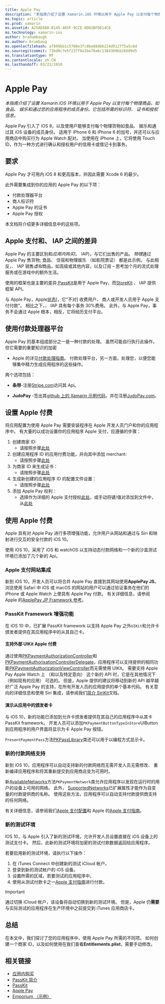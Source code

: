 ```yaml
---
title: Apple Pay
description: "本指南介绍了设置 Xamarin.iOS 环境以用于 Apple Pay 以支付每个物理商品，如食品、 娱乐和通过您的应用程序的成员身份。 它包括所需的标识符、 证书和授权信息。"
ms.topic: article
ms.prod: xamarin
ms.assetid: A25AE660-B145-465F-9CCE-8D82BFD614C6
ms.technology: xamarin-ios
author: bradumbaugh
ms.author: brumbaug
ms.openlocfilehash: af899bb1c5708e3fc0be88db6224d9127f5a5c6d
ms.sourcegitcommit: 73bd0c7e5f237f0a1be70a6c1384309bb26609d5
ms.translationtype: MT
ms.contentlocale: zh-CN
ms.lasthandoff: 03/22/2018
---
```

# <a name="apple-pay"></a>Apple Pay

_本指南介绍了设置 Xamarin.iOS 环境以用于 Apple Pay 以支付每个物理商品，如食品、 娱乐和通过您的应用程序的成员身份。它包括所需的标识符、 证书和授权信息。_


Apple Pay 引入了 iOS 8，以及使用户能够支付每个物理货物如食品、 娱乐和通过其 iOS 设备的成员身份。 适用于 iPhone 6 和 iPhone 6 的加号，并还可以与应用商店中购买行为 Apple Watch 配对。 当使用在 iPhone 上，它将使用 Touch ID，作为一种方式进行确认和授权用户的信用卡或借记卡到事务。


## <a name="requirements"></a>要求

Apple Pay 才可用内 iOS 8 和更高版本，并因此需要 Xcode 6 的最少。

此外需要集成到你的应用的 Apple Pay 的以下项：

 - 付款处理器平台
 - 商人标识符
 - Apple Pay 的证书
 - Apple Pay 授权

本文档将介绍更多详细信息中的这些项。

## <a name="differences-between-apple-pay-and-iap"></a>Apple 支付和、 IAP 之间的差异

Apple Pay 的主要区别和*应用内购买*(、 IAP)，与它们出售的产品。 *物理*通过 Apple Pay 售货物; 食品、 住宿和物理娱乐 （如影院票证） 都是此示例。 与此相反，、 IAP 销售*虚拟*商品，如高级或其他内容，以及订阅 – 思考加个月的流式处理服务或在游戏中的额外生活。

使用的框架也是主要的差异;[PassKit](https://developer.apple.com/library/ios/documentation/PassKit/Reference/PKPaymentAuthorizationViewController_Ref/)是用于 Apple Pay，而[StoreKit](https://developer.apple.com/library/ios/documentation/PassKit/Reference/PKPaymentAuthorizationViewController_Ref/) 、 IAP 提供框架 API。

与 Apple Pay，Apple[状态](https://developer.apple.com/apple-pay/Getting-Started-with-Apple-Pay.pdf)[，它"不对] 收费用户、 商人或开发人员用于 Apple 支付付款"。 相比之下，、 IAP 具有每个事务 30%费用。 此外，与 Apple Pay，事务不会通过 Apple 根本，相反，它将经历支付平台。


## <a name="using-a-payment-processor-platform"></a>使用付款处理器平台

Apple Pay 的基本组成部分之一是一种付款的处理。 虽然可能自行执行此操作，但它需要的重要知识的加密
- Apple 的详见[付款处理指南](https://developer.apple.com/library/ios/ApplePay_Guide/ProcessPayment.html)。
付款处理平台，另一方面，处理您，以便您能够集中精力生成应用程序的这些操作。

两个选项包括：

- **条带**-注册[Stripe.com](https://stripe.com/)访问其 Api。

- **JudoPay** -签出其[github 上的 Xamarin 示例代码](https://github.com/Judopay/Xamarin-Sample-App)，并在注册[JudoPay.com](https://www.judopay.com/)。


## <a name="provisioning-for-apple-pay"></a>设置 Apple 付费

将应用配置为使用 Apple Pay 需要安装程序在 Apple 开发人员门户和你的应用程序中。 有大量的以成功设置你的应用程序 Apple 支付，应遵循的步骤：

1. 创建商家 ID:
    - 请按照步骤[此处](~/ios/deploy-test/provisioning/capabilities/apple-pay-capabilities.md#merchantid)
2. 创建应用程序 ID 的应用付费功能，并向其中添加 merchant:
    - 请按照步骤[此处](~/ios/deploy-test/provisioning/capabilities/apple-pay-capabilities.md#appid)
3. 为商家 ID 来生成证书：
    - 请按照步骤[此处](~/ios/deploy-test/provisioning/capabilities/apple-pay-capabilities.md#certificate)
4. 生成新创建的应用程序 ID 的配置文件设置：
    - 请按照步骤[此处](~/ios/get-started/installation/device-provisioning/manual-provisioning.md#provisioning)
5. 添加 Apple Pay 权利：
    - 选择作为详细的 Apple 支付授权[此处](~/ios/deploy-test/provisioning/entitlements.md)，或手动将键/值对添加到文件中，从[此处](~/ios/deploy-test/provisioning/entitlements.md)


## <a name="working-with-apple-pay"></a>使用 Apple 付费

Apple 具有对 Apple Pay 进行多项增强功能，允许用户从网站和通过与 Siri 和映射进行交互的安全付款的 iOS 10。

使用 iOS 10，采用了 iOS 和 watchOS 以支持动态付款网络和一个新的沙盒测试环境已添加了几个新的 Api。


### <a name="apple-pay-website-integration"></a>Apple 支付网站集成

新到 iOS 10，开发人员可以将合并 Apple Pay 直接到其网站使用**ApplePay JS**。 浏览使用 Safari 中 iOS 或 macOS 的网站的用户可以通过验证事务在他们的 iPhone 或 Apple Watch 上使具有 Apple Pay 付款。 有关详细信息，请参阅 Apple 的[ApplePay JP Framework 参考](https://developer.apple.com/reference/applepayjs)。

### <a name="passkit-framework-enhancements"></a>PassKit Framework 增强功能

在 iOS 10 中，已扩展 PassKit framework 以支持 Apple Pay 之外`UIKit`和允许卡颁发者提供在其应用程序中的从其自己卡。


#### <a name="supporting-apple-pay-outside-of-uikit"></a>支持外部 UIKit Apple 付费

通过使用[PKPaymentAuthorizationController](https://developer.apple.com/reference/passkit/pkpaymentauthorizationcontroller)和[PKPaymentAuthorixationControllerDelegate](https://developer.apple.com/reference/passkit/pkpaymentauthorizationcontrollerdelegate)，应用程序可以支持提供的相同功能[PKPaymentAuthorizationViewController](https://developer.apple.com/reference/passkit/pkpaymentauthorizationviewcontroller)而无需使用 UIKit。 需要支持 Apple Pay Apple Watch 上 （和以及特定意向） 这个新的 API 时，它是在其他情况下 （例如现有的应用） 可选的。 但是，Apple 提供的建议将移动到新的 API 越早越好广泛 Apple Pay 的支持，在所有开发人员的应用提供的单个基本代码。 有关意向的详细信息和使用 Siri 集成，请参阅我们[简介 SiriKit](~/ios/platform/sirikit/index.md)文档。

#### <a name="presenting-issuer-cards-from-within-apps"></a>演示从应用中的颁发者卡

与 iOS 10，新的功能已添加到允许卡颁发者提供在其自己的应用程序中从其卡 PassKit framework。 开发人员可以添加`PKPaymentButtonTypeInStore`UIButton 到应用程序的用户界面将显示为卡 Apple Pay 按钮。

`PresentPaymentPass`方法[PKPassLibrary](https://developer.apple.com/reference/passkit/pkpasslibrary)类还可以用于以编程方式显示卡。

### <a name="new-payment-network-support"></a>新的付款网络支持

新到 iOS 10，应用程序可以自动支持新的付款网络而无需开发人员无需修改、 重新编译应用程序和将其重新提交到应用商店变为可用时。

新[AvailableNetworks](https://developer.apple.com/reference/passkit/pkpaymentrequest/1833288-availablenetworks)方法`PKPaymentNetwork`类允许应用程序以发现在运行时的用户的设备上可用的网络。 此外， [SupportedNetworks](https://developer.apple.com/reference/passkit/pkpaymentrequest/1619329-supportednetworks)已扩展属性才能作为自变量的付款提供商的名称。 使用这些方法，应用程序可以自动支持付款提供商支持的任何网络。

有关详细信息，请参阅我们[Apple 支付配置](~/ios/platform/apple-pay.md)和 Apple 的[Apple 支付指南](https://developer.apple.com/apple-pay/)。

### <a name="new-testing-environment"></a>新的测试环境

IOS 10，与 Apple 引入了新的测试环境，允许开发人员设置直接在 iOS 设备上的测试支付卡。 然后，此新的测试环境将加密的测试付款数据返回给应用程序。

若要启用新的测试环境，请执行以下操作：

1. 在 iTunes Connect 中创建新的测试 iCloud 帐户。
2. 登录到新的测试帐户的 iOS 设备。
3. 设置所需的区域，若要测试的应用程序中。
4. 使用从测试付款卡之一[Apple 支付指南](https://developer.apple.com/apple-pay/)进行付款。

> [!IMPORTANT]
> 通过切换 iCloud 帐户，该设备将自动切换到新的测试环境。 但是，Apple 仍**需要**与实际测试的应用程序在生产环境中之前提交到 iTunes 应用商店卡。

## <a name="summary"></a>总结

在本文中，我们探讨了您的应用程序中，使用 Apple Pay 所需的不同项。 如何创建一个商家 ID，以及如何使用在我们查看**Entitlements.plist**，需要手动修改。


## <a name="related-links"></a>相关链接

- [应用内购买](~/ios/platform/in-app-purchasing/index.md)
- [PassKit 简介](~/ios/platform/passkit.md)
- [PassKit](https://developer.apple.com/library/ios/documentation/PassKit/Reference/PKPaymentAuthorizationViewController_Ref/)
- [Apple Pay](https://developer.apple.com/apple-pay/)
- [Emporium （示例）](https://developer.xamarin.com/samples/monotouch/ios9/Emporium/)
